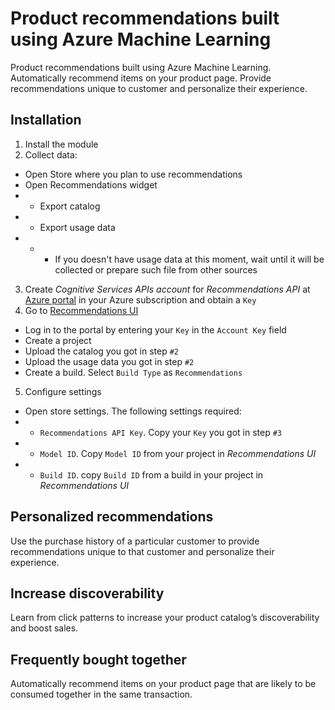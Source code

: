 # Product recommendations built using Azure Machine Learning
Product recommendations built using Azure Machine Learning. Automatically recommend items on your product page. Provide recommendations unique to customer and personalize their experience.

## Installation
1. Install the module
2. Collect data:
* Open Store where you plan to use recommendations 
 * Open Recommendations widget
 * * Export catalog
 * * Export usage data
 * * * If you doesn't have usage data at this moment, wait until it will be collected or prepare such file from other sources
3. Create *Cognitive Services APIs account* for *Recommendations API* at [Azure portal](https://portal.azure.com/) in your Azure subscription and obtain a `Key`
4. Go to [Recommendations UI](https://recommendations-portal.azurewebsites.net)
* Log in to the portal by entering your `Key` in the `Account Key` field
* Create a project
* Upload the catalog you got in step `#2`
* Upload the usage data you got in step `#2`
* Create a build. Select `Build Type` as `Recommendations`
5. Configure settings
 * Open store settings. The following settings required:
 * * `Recommendations API Key`. Copy your `Key` you got in step `#3`
 * * `Model ID`. Copy `Model ID` from your project in *Recommendations UI*
 * * `Build ID`. copy `Build ID` from a build in your project in *Recommendations UI*

## Personalized recommendations
Use the purchase history of a particular customer to provide recommendations unique to that customer and personalize their experience.

## Increase discoverability
Learn from click patterns to increase your product catalog’s discoverability and boost sales.

## Frequently bought together
Automatically recommend items on your product page that are likely to be consumed together in the same transaction.
